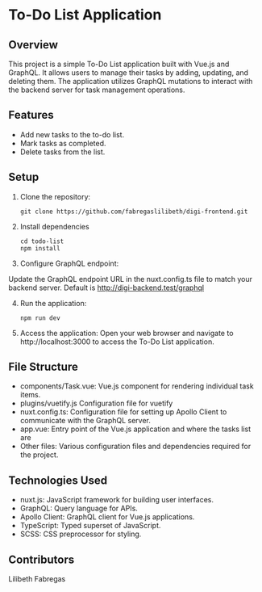 # To-Do List Application

## Overview

This project is a simple To-Do List application built with Vue.js and GraphQL. It allows users to manage their tasks by adding, updating, and deleting them. The application utilizes GraphQL mutations to interact with the backend server for task management operations.

## Features

- Add new tasks to the to-do list.
- Mark tasks as completed.
- Delete tasks from the list.

## Setup

1. Clone the repository:

   ```
   git clone https://github.com/fabregaslilibeth/digi-frontend.git
   ```

2. Install dependencies
    ```
    cd todo-list
    npm install
    ```

3. Configure GraphQL endpoint:

  Update the GraphQL endpoint URL in the nuxt.config.ts file to match your backend server. Default is http://digi-backend.test/graphql

4. Run the application:

    ```
    npm run dev
    ```

5. Access the application:
  Open your web browser and navigate to http://localhost:3000 to access the To-Do List application.


## File Structure
  - components/Task.vue: Vue.js component for rendering individual task items.
  - plugins/vuetify.js Configuration file for vuetify
  - nuxt.config.ts: Configuration file for setting up Apollo Client to communicate with the GraphQL server.
  - app.vue: Entry point of the Vue.js application and where the tasks list are
  - Other files: Various configuration files and dependencies required for the project.


## Technologies Used
  - nuxt.js: JavaScript framework for building user interfaces.
  - GraphQL: Query language for APIs.
  - Apollo Client: GraphQL client for Vue.js applications.
  - TypeScript: Typed superset of JavaScript.
  - SCSS: CSS preprocessor for styling.

## Contributors
Lilibeth Fabregas